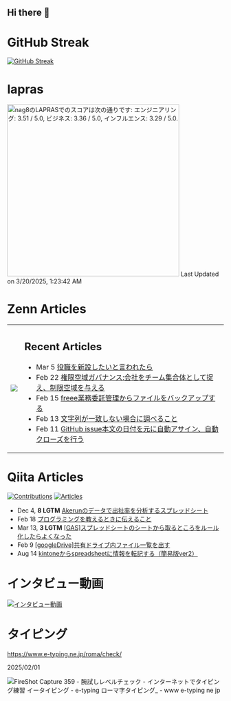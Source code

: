 ## Hi there 👋

<!--https://github.com/antonkomarev/github-profile-views-counter-->


# GitHub Streak
[![GitHub Streak](https://github-readme-streak-stats.herokuapp.com?user=nag8&theme=transparent&hide_border=true&date_format=%5BY.%5Dn.j)](https://git.io/streak-stats)

# lapras
<!--START_SECTION:lapras-card-->
<p ><a href="https://lapras.com/public/nag8" target="_blank" rel="noopener noreferrer"><img alt="nag8のLAPRASでのスコアは次の通りです: エンジニアリング: 3.51 / 5.0, ビジネス: 3.36 / 5.0, インフルエンス: 3.29 / 5.0." src="https://lapras-card-generator.vercel.app/api/svg?e=3.51&b=3.36&i=3.29&b1=%23020E27&b2=%230E5593&i1=%23030E21&i2=%231688BF&l=ja" width="400" ></a>  
Last Updated on 3/20/2025, 1:23:42 AM</p>
<!--END_SECTION:lapras-card-->

# Zenn Articles
<table>
  <td valign="center">
    <img src="https://github-readme-blog-score-shota1995m.vercel.app/api/get_zenn_score?zennId=nag8">
  </td>
  <td valign="center">
<h2>Recent Articles</h2>
    
<!-- profile updater begin: zenn -->
- Mar 5 [役職を新設したいと言われたら](https://zenn.dev/nag8/articles/efd0fb9f00dae7)
- Feb 22 [権限空域ガバナンス:会社をチーム集合体として捉え、制限空域を与える](https://zenn.dev/nag8/articles/8dd3d9347a651c)
- Feb 15 [freee業務委託管理からファイルをバックアップする](https://zenn.dev/nag8/articles/65f87441a980ab)
- Feb 13 [文字列が一致しない場合に調べること](https://zenn.dev/nag8/articles/cf13bd82030623)
- Feb 11 [GitHub issue本文の日付を元に自動アサイン、自動クローズを行う](https://zenn.dev/nag8/articles/a2b5f5823586fd)
<!-- profile updater end: zenn -->

  </td>
</table>

# Qiita Articles
<p align="left">
  <a href="https://qiita.com/nintia8"><img src="https://badgen.org/img/qiita/nintia8/contributions?style=for-the-badge" alt="Contributions" /></a>
  <a href="https://qiita.com/nintia8"><img src="https://badgen.org/img/qiita/nintia8/articles?style=for-the-badge" alt="Articles" /></a>
</p>

<!-- profile updater begin: qiita -->
- Dec 4, **8 LGTM** [Akerunのデータで出社率を分析するスプレッドシート](https://qiita.com/nintia8/items/1a3cb0d1295582e6c142)
- Feb 18 [プログラミングを教えるときに伝えること](https://qiita.com/nintia8/items/5909af9eb50c01ec6e2c)
- Mar 13, **3 LGTM** [[GAS]スプレッドシートのシートから取るところをルール化したらよくなった](https://qiita.com/nintia8/items/8b5e5b22533b7091b974)
- Feb 9 [[googleDrive]共有ドライブ内ファイル一覧を出す](https://qiita.com/nintia8/items/dc1f34127a74bce3cc61)
- Aug 14 [kintoneからspreadsheetに情報を転記する（簡易版ver2）](https://qiita.com/nintia8/items/1dc8ba862f4687cd83be)
<!-- profile updater end: qiita -->



# インタビュー動画
[![インタビュー動画](https://github.com/user-attachments/assets/0a607852-8767-46ed-981c-da9612745a77)](https://www.youtube.com/watch?v=z0SGMElT6jI)

# タイピング
https://www.e-typing.ne.jp/roma/check/

2025/02/01

![FireShot Capture 359 - 腕試しレベルチェック - インターネットでタイピング練習 イータイピング - e-typing ローマ字タイピング_ - www e-typing ne jp](https://github.com/user-attachments/assets/e6443ceb-6c58-4e80-bee0-5fbb89346ade)

<!--
**nag8/nag8** is a ✨ _special_ ✨ repository because its `README.md` (this file) appears on your GitHub profile.

Here are some ideas to get you started:

- 🔭 I’m currently working on ...
- 🌱 I’m currently learning ...
- 👯 I’m looking to collaborate on ...
- 🤔 I’m looking for help with ...
- 💬 Ask me about ...
- 📫 How to reach me: ...
- 😄 Pronouns: ...
- ⚡ Fun fact: ...
-->
